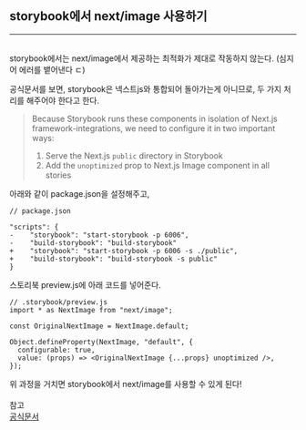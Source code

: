 ## storybook에서 next/image 사용하기
***
<br>
storybook에서는 next/image에서 제공하는 최적화가 제대로 작동하지 않는다. (심지어 에러를 뱉어낸다 ㄷ) <br>

공식문서를 보면, storybook은 넥스트js와 통합되어 돌아가는게 아니므로, 두 가지 처리를 해주어야 한다고 한다.
<br>

> Because Storybook runs these components in isolation of Next.js framework-integrations, we need to configure it in two important ways:
> 1. Serve the Next.js `public` directory in Storybook
> 2. Add the `unoptimized` prop to Next.js Image component in all stories

아래와 같이 package.json을 설정해주고,

```tsx
// package.json

"scripts": {
-    "storybook": "start-storybook -p 6006",
-    "build-storybook": "build-storybook"
+    "storybook": "start-storybook -p 6006 -s ./public",
+    "build-storybook": "build-storybook -s public"
}
```

스토리북 preview.js에 아래 코드를 넣어준다.

```tsx
// .storybook/preview.js
import * as NextImage from "next/image";

const OriginalNextImage = NextImage.default;

Object.defineProperty(NextImage, "default", {
  configurable: true,
  value: (props) => <OriginalNextImage {...props} unoptimized />,
});
```

위 과정을 거치면 storybook에서 next/image를 사용할 수 있게 된다!
<br>
<br>
참고 <br>
[공식문서](https://storybook.js.org/blog/get-started-with-storybook-and-next-js/)
